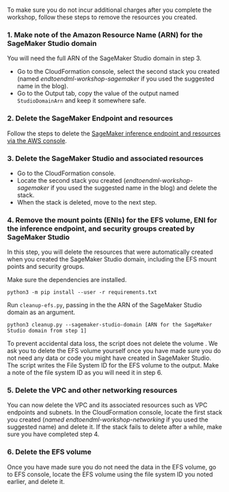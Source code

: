 To make sure you do not incur additional charges after you complete the workshop, follow these steps to remove the resources you created.

### 1. Make note of the Amazon Resource Name (ARN) for the SageMaker Studio domain
You will need the full ARN of the SageMaker Studio domain in step 3.   
- Go to the CloudFormation console, select the second stack you created (named _endtoendml-workshop-sagemaker_ if you used the suggested name in the blog). 
- Go to the Output tab, copy the value of the output named `StudioDomainArn` and keep it somewhere safe.

### 2. Delete the SageMaker Endpoint and resources
Follow the steps to delete the [SageMaker inference endpoint and resources via the AWS console](https://docs.aws.amazon.com/sagemaker/latest/dg/realtime-endpoints-delete-resources.html).

### 3. Delete the SageMaker Studio and associated resources
- Go to the CloudFormation console.
- Locate the second stack you created (_endtoendml-workshop-sagemaker_ if you used the suggested name in the blog) and delete the stack.
- When the stack is deleted, move to the next step.

### 4. Remove the mount points (ENIs) for the EFS volume, ENI for the inference endpoint, and security groups created by SageMaker Studio
In this step, you will delete the resources that were automatically created when you created the SageMaker Studio domain, including the EFS mount points and security groups.

Make sure the dependencies are installed.

`python3 -m pip install --user -r requirements.txt`

Run `cleanup-efs.py`, passing in the the ARN of the SageMaker Studio domain as an argument.

`python3 cleanup.py --sagemaker-studio-domain [ARN for the SageMaker Studio domain from step 1]`

To prevent accidental data loss, the script does not delete the volume . We ask you to delete the EFS volume yourself once you have made sure you do not need any data or code you might have created in SageMaker Studio. The script writes the File System ID for the EFS volume to the output. Make a note of the file system ID as you will need it in step 6.

### 5. Delete the VPC and other networking resources
You can now delete the VPC and its associated resources such as VPC endpoints and subnets. In the CloudFormation console, locate the first stack you created (_named endtoendml-workshop-networking_ if you used the suggested name) and delete it. If the stack fails to delete after a while, make sure you have completed step 4.

### 6. Delete the EFS volume
Once you have made sure you do not need the data in the EFS volume, go to EFS console, locate the EFS volume using the file system ID you noted earlier, and delete it.
